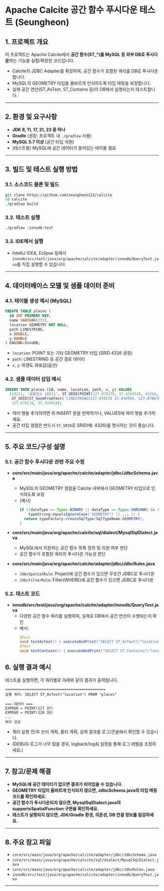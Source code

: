 # Apache Calcite 공간 함수 푸시다운 테스트 (Seungheon)

## 1. 프로젝트 개요

이 프로젝트는 Apache Calcite에서 **공간 함수(ST_*)를 MySQL 등 외부 DB로 푸시다운**하는 기능을 실험/확장한 코드입니다.
- Calcite의 JDBC Adapter를 확장하여, 공간 함수가 포함된 쿼리를 DB로 푸시다운합니다.
- MySQL의 GEOMETRY 타입을 올바르게 인식하도록 타입 매핑을 보정합니다.
- 실제 공간 연산(ST_AsText, ST_Contains 등)이 DB에서 실행되는지 테스트합니다.

---

## 2. 환경 및 요구사항

- **JDK 8, 11, 17, 21, 23 중 하나**
- **Gradle** (권장: 프로젝트 내 `./gradlew` 사용)
- **MySQL 5.7 이상** (공간 타입 지원)
- (테스트용) MySQL에 공간 데이터가 들어있는 테이블 필요

---

## 3. 빌드 및 테스트 실행 방법

### 3.1. 소스코드 클론 및 빌드

```bash
git clone https://github.com/seungheon123/calcite
cd calcite
./gradlew build
```

### 3.2. 테스트 실행

```bash
./gradlew :innodb:test
```

### 3.3. IDE에서 실행

- IntelliJ IDEA, Eclipse 등에서 `innodb/src/test/java/org/apache/calcite/adapter/innodb/QueryTest.java`를 직접 실행할 수 있습니다.

---
## 4. 데이터베이스 모델 및 샘플 데이터 준비

### 4.1. 테이블 생성 예시 (MySQL)

```sql
CREATE TABLE places (
  id INT PRIMARY KEY,
  name VARCHAR(255),
  location GEOMETRY NOT NULL,
  path LINESTRING,
  x DOUBLE,
  y DOUBLE
) ENGINE=InnoDB;
```

- `location`: POINT 또는 기타 GEOMETRY 타입 (SRID 4326 권장)
- `path`: LINESTRING 등 공간 경로 데이터
- `x`, `y`: 위경도 좌표값(옵션)

### 4.2. 샘플 데이터 삽입 예시

```sql
INSERT INTO places (id, name, location, path, x, y) VALUES
  (10211, '샘플장소 10211', ST_SRID(POINT(127.078178, 37.434954), 4326),
   ST_SRID(ST_GeomFromText('LINESTRING(127.078178 37.434954, 127.078678 37.435454, 127.079178 37.435954)'), 4326),
   127.078178, 37.434954);
```

- 여러 행을 추가하려면 위 INSERT 문을 반복하거나, VALUES에 여러 행을 추가하세요.
- 공간 타입 컬럼은 반드시 `ST_SRID`로 SRID(예: 4326)를 명시하는 것이 좋습니다.

---
## 5. 주요 코드/구성 설명

### 5.1. 공간 함수 푸시다운 관련 주요 수정

- **core/src/main/java/org/apache/calcite/adapter/jdbc/JdbcSchema.java**
    - MySQL의 GEOMETRY 컬럼을 Calcite 내부에서 GEOMETRY 타입으로 인식하도록 보정
    - (예시)
      ```java
      if ((dataType == Types.BINARY || dataType == Types.VARCHAR) && (
          typeString.equalsIgnoreCase("GEOMETRY") || ... )) {
        return typeFactory.createSqlType(SqlTypeName.GEOMETRY);
      }
      ```

- **core/src/main/java/org/apache/calcite/sql/dialect/MysqlSqlDialect.java**
    - MySQL에서 지원하는 공간 함수 목록 정의 및 지원 여부 판단
    - 공간 함수가 포함된 쿼리의 푸시다운 가능성 판단

- **core/src/main/java/org/apache/calcite/adapter/jdbc/JdbcRules.java**
    - `JdbcSpatialRule`: Project에 공간 함수가 있으면 무조건 JDBC로 푸시다운
    - `JdbcFilterRule`: Filter(WHERE)에 공간 함수가 있으면 JDBC로 푸시다운

### 5.2. 테스트 코드

- **innodb/src/test/java/org/apache/calcite/adapter/innodb/QueryTest.java**
    - 다양한 공간 함수 쿼리를 실행하여, 실제로 DB에서 공간 연산이 수행되는지 확인
    - 예시:
      ```java
      @Test
      void testAsText() { executeAndPrint("SELECT ST_AsText(\"location\") FROM \"places\""); }
      @Test
      void testContains() { executeAndPrint("SELECT ST_Contains(\"location\", ST_GeomFromText('POINT(37 127)', 4326)) FROM \"places\""); }
      ```

## 6. 실행 결과 예시

테스트를 실행하면, 각 쿼리별로 아래와 같이 결과가 출력됩니다.

```
==============================================
실행 쿼리: SELECT ST_AsText("location") FROM "places"

=== 데이터 ===
EXPR$0 = POINT(127 37)
EXPR$0 = POINT(128 38)
...
쿼리 성공
```

- 쿼리 실행 전/후 논리 계획, 물리 계획, 실제 결과를 로그/콘솔에서 확인할 수 있습니다.
- (DEBUG 로그가 너무 많을 경우, logback/log4j 설정을 통해 로그 레벨을 조정하세요.)

---

## 7. 참고/문제 해결

- **MySQL에 공간 데이터가 없으면 결과가 비어있을 수 있습니다.**
- **GEOMETRY 타입이 올바르게 인식되지 않으면, JdbcSchema.java의 타입 매핑 코드를 확인하세요.**
- **공간 함수가 푸시다운되지 않으면, MysqlSqlDialect.java의 supportsSpatialFunction 구현을 확인하세요.**
- **테스트가 실행되지 않으면, JDK/Gradle 환경, 의존성, DB 연결 정보를 점검하세요.**

---

## 8. 주요 참고 파일

- `core/src/main/java/org/apache/calcite/adapter/jdbc/JdbcSchema.java`
- `core/src/main/java/org/apache/calcite/sql/dialect/MysqlSqlDialect.java`
- `core/src/main/java/org/apache/calcite/adapter/jdbc/JdbcRules.java`
- `innodb/src/test/java/org/apache/calcite/adapter/innodb/QueryTest.java`

---
